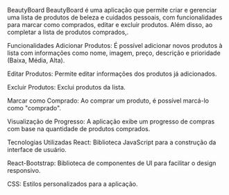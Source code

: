 BeautyBoard
BeautyBoard é uma aplicação que permite criar e gerenciar uma lista de produtos de beleza e cuidados pessoais, com funcionalidades para marcar como comprados, editar e excluir produtos. Além disso, ao completar a lista de produtos comprados,.

Funcionalidades
Adicionar Produtos: É possível adicionar novos produtos à lista com informações como nome, imagem, preço, descrição e prioridade (Baixa, Média, Alta).

Editar Produtos: Permite editar informações dos produtos já adicionados.

Excluir Produtos: Exclui produtos da lista.

Marcar como Comprado: Ao comprar um produto, é possível marcá-lo como "comprado".

Visualização de Progresso: A aplicação exibe um progresso de compras com base na quantidade de produtos comprados.

Tecnologias Utilizadas
React: Biblioteca JavaScript para a construção da interface de usuário.

React-Bootstrap: Biblioteca de componentes de UI para facilitar o design responsivo.

CSS: Estilos personalizados para a aplicação.
